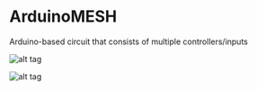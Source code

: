 # ArduinoMESH
Arduino-based circuit that consists of multiple controllers/inputs

![alt tag](https://raw.githubusercontent.com/softdonkey/arduinomesh/master/logo.png)

![alt tag](https://raw.githubusercontent.com/softdonkey/arduinomesh/master/circuit.png)
